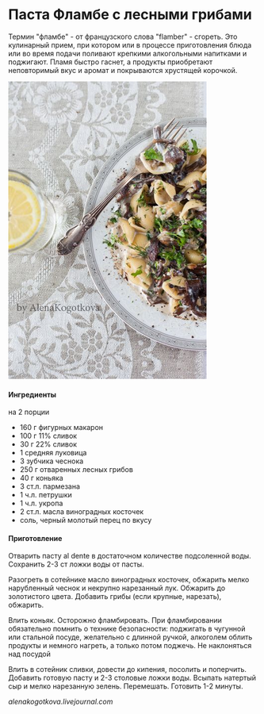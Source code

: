 ﻿---
image: ../../pics/50ee5dcb53a0384a1c5a70081ca163dd.jpg
---
# Паста Фламбе с лесными грибами

Термин "фламбе" - от французского слова "flamber" - сгореть. Это кулинарный прием, при котором или в процессе приготовления блюда или во время подачи поливают крепкими алкогольными напитками и поджигают. Пламя быстро гаснет, а продукты приобретают неповторимый вкус и аромат и покрываются хрустящей корочкой.

![Паста Фламбе с лесными грибами](../../pics/50ee5dcb53a0384a1c5a70081ca163dd.jpg)

#### Ингредиенты
на 2 порции

* 160 г фигурных макарон
* 100 г 11% сливок
* 30 г 22% сливок
* 1 средняя луковица
* 3 зубчика чеснока
* 250 г отваренных лесных грибов
* 40 г коньяка
* 3 ст.л. пармезана
* 1 ч.л. петрушки
* 1 ч.л. укропа
* 2 ст.л. масла виноградных косточек
* соль, черный молотый перец по вкусу

#### Приготовление

Отварить пасту al dente в достаточном количестве подсоленной воды. Сохранить 2-3 ст ложки воды от пасты.

Разогреть в сотейнике масло виноградных косточек, обжарить мелко нарубленный чеснок и некрупно нарезанный лук. Обжарить до золотистого цвета. Добавить грибы \(если крупные, нарезать\), обжарить.

Влить коньяк. Осторожно фламбировать. При фламбировании обязательно помнить о технике безопасности: поджигать в чугунной или стальной посуде, желательно с длинной ручкой, алкоголем облить продукты и немного нагреть, а только потом поджечь. Не наклоняться над посудой

Влить в сотейник сливки, довести до кипения, посолить и поперчить. Добавить готовую пасту и 2-3 столовые ложки воды. Всыпать натертый сыр и мелко нарезанную зелень. Перемешать. Готовить 1-2 минуты.

*alenakogotkova.livejournal.com*

